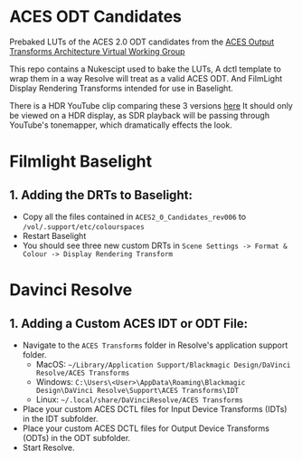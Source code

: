 # ACES ODT Candidates
 Prebaked LUTs of the ACES 2.0 ODT candidates from the [ACES Output Transforms Architecture Virtual Working Group](https://paper.dropbox.com/doc/Output-Transforms-Architecture-Virtual-Working-Group-HKNpj824NA0Z8tn7jiPS0)

This repo contains a Nukescipt used to bake the LUTs, A dctl template to wrap them in a way Resolve will treat as a valid ACES ODT. And FilmLight Display Rendering Transforms intended for use in Baselight.

There is a HDR YouTube clip comparing these 3 versions [here](https://www.youtube.com/watch?v=s8f1MylJLN0)
It should only be viewed on a HDR display, as SDR playback will be passing through YouTube's tonemapper, which dramatically effects the look.

# Filmlight Baselight

## 1. Adding the DRTs to Baselight:
- Copy all the files contained in `ACES2_0_Candidates_rev006` to `/vol/.support/etc/colourspaces`
- Restart Baselight
- You should see three new custom DRTs in `Scene Settings -> Format & Colour -> Display Rendering Transform`


# Davinci Resolve

## 1. Adding a Custom ACES IDT or ODT File:
- Navigate to the `ACES Transforms` folder in Resolve's application support folder.
    - MacOS: `~/Library/Application Support/Blackmagic Design/DaVinci Resolve/ACES Transforms`
    - Windows: `C:\Users\<User>\AppData\Roaming\Blackmagic Design\DaVinci Resolve\Support\ACES Transforms\IDT`
    - Linux: `~/.local/share/DaVinciResolve/ACES Transforms`
- Place your custom ACES DCTL files for Input Device Transforms (IDTs) in the IDT subfolder.
- Place your custom ACES DCTL files for Output Device Transforms (ODTs) in the ODT subfolder.
- Start Resolve.
